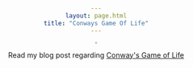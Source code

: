 ```yaml
---
layout: page.html
title: "Conways Game Of Life"
---
```

<style type="text/css">
	* {
		box-sizing:border;
	}
	body{
		text-align:center;
	}
	#gameBoard {
		margin: 0 auto;
		border:2px solid #ccc;
		line-height:10px;
		display:table;
	}

	.cell {
		width:10px;
		height:10px;
		display:inline-block;
		border:1px solid #ccc;
	}

	.row {
		display:block;
		margin:0;
	}
</style>
<script src="//ajax.googleapis.com/ajax/libs/jquery/1.11.1/jquery.min.js"></script>
<div id="gameBoard"></div>
<p>
	Read my blog post regarding <a href="/2014-07-14-conway-s-game-of-life/">Conway's Game of Life</a>
</p>

<script type="text/javascript">
(function(){
	var cells = [];
	var boardWidth = 20;
	var boardHeight = 20;
	var $board = $('#gameBoard');
	var intervalID;
	var gameOverBoard = [
		{x:2,y:4},
		{x:2,y:5},
		{x:2,y:6},
		{x:3,y:3},
		{x:4,y:3},
		{x:3,y:7},
		{x:4,y:7},
		{x:4,y:5},
		{x:5,y:5},
		{x:5,y:6},
		{x:7,y:4},
		{x:7,y:5},
		{x:7,y:6},
		{x:7,y:7},
		{x:8,y:3},
		{x:9,y:3},
		{x:8,y:5},
		{x:9,y:5},
		{x:10,y:4},
		{x:10,y:5},
		{x:10,y:6},
		{x:10,y:7},
		{x:12,y:4},
		{x:12,y:5},
		{x:12,y:6},
		{x:12,y:7},
		{x:13,y:3},
		{x:14,y:4},
		{x:15,y:3},
		{x:16,y:4},
		{x:16,y:5},
		{x:16,y:6},
		{x:16,y:7},
		{x:18,y:3},
		{x:18,y:4},
		{x:18,y:5},
		{x:18,y:6},
		{x:18,y:7},
		{x:19,y:3},
		{x:19,y:5},
		{x:19,y:7},
		{x:3,y:9},
		{x:4,y:9},
		{x:2,y:10},
		{x:2,y:11},
		{x:2,y:12},
		{x:3,y:13},
		{x:4,y:13},
		{x:5,y:10},
		{x:5,y:11},
		{x:5,y:12},
		{x:7,y:9},
		{x:7,y:10},
		{x:8,y:11},
		{x:8,y:12},
		{x:9,y:13},
		{x:10,y:12},
		{x:10,y:11},
		{x:11,y:10},
		{x:11,y:9},
		{x:13,y:9},
		{x:13,y:10},
		{x:13,y:11},
		{x:13,y:12},
		{x:13,y:13},
		{x:14,y:9},
		{x:14,y:11},
		{x:14,y:13},
		{x:16,y:9},
		{x:16,y:10},
		{x:16,y:11},
		{x:16,y:12},
		{x:16,y:13},
		{x:17,y:9},
		{x:17,y:11},
		{x:18,y:9},
		{x:18,y:11},
		{x:18,y:12},
		{x:19,y:10},
		{x:19,y:13}
	];

	function init(){
		var cell = $('<div/>').addClass('cell');
		var row = $('<div/>').addClass('row');
		var currentRow, i, j, newCell;

		$('#gameBoard').empty().on('click', function(){
			clearInterval(intervalID);
			init();
		});
		cells = [];

		for(i=0;i<boardHeight;i++){
			currentRow = row.clone();
			$board.append(currentRow);
			for(j=0;j<boardHeight;j++){
				currentRow.append(cell.clone());
			}
		}

		for(i=0;i<50;i++){
			newCell = {
				x: (Math.floor(Math.random() * (boardWidth - 1) + 1)),
				y: (Math.floor(Math.random() * (boardHeight - 1) + 1))
			};
			cells.push(newCell)
		}

		render();

		intervalID = setInterval(function(){
			tick();
		}, 1000);
	}

	function render(){
		$board.find('.cell').css('background','white');
		for(var i=0; i<cells.length;i++){
			$($($('.row').get(cells[i].y-1)).find('.cell').get(cells[i].x-1)).css('background', 'black');
		}
	}

	function tick(){
		var neighbourCount = 0;
		var nextIteration = [];
		var candidates = [];
		var neighbours, i, j,
			cellX, cellY,
			cellLength, neighbourLength, candidateLength;

		// All cells are dead, lets restart
		if(cells.length === 0){
			clearInterval(intervalID);
			//Game over, restart in 5sec
			cells = gameOverBoard;
			render();
			setTimeout(function(){
				init();
			}, 5000);
			return;
		}

		for(i=0, cellLength=cells.length; i<cellLength; i++){
			neighbourCount = countNeighbours(cells[i]);
			if(neighbourCount >= 2 && neighbourCount <= 3){
				nextIteration.push(cells[i]);
			}
			// For each cell that is alive, find its neighbours
			cellX = cells[i].x;
			cellY = cells[i].y;
			neighbours = [];
			neighbours.push({x:(cellX-1),y:(cellY-1)});
			neighbours.push({x:(cellX-1),y:cellY});
			neighbours.push({x:(cellX-1),y:(cellY+1)});
			neighbours.push({x:cellX,y:(cellY-1)});
			neighbours.push({x:cellX,y:(cellY+1)});
			neighbours.push({x:(cellX+1),y:(cellY-1)});
			neighbours.push({x:(cellX+1),y:cellY});
			neighbours.push({x:(cellX+1),y:(cellY+1)});
			for(j=0, neighbourLength=neighbours.length; j<neighbourLength; j++){
				// Keep the neighbour cells if they are dead
				// We don't want to keep multiple copies of the neighbour cell
				if(!isAlive(neighbours[j]) && candidates.filter(function(currentCell){
					return (currentCell.x === neighbours[j].x && currentCell.y == neighbours[j].y);
				}).length === 0) {
					candidates.push(neighbours[j]);
				}
			}
		}
		// Now we have a list of dead neighbours of at least 1 live neighbour (candidates)
		// Bring the cell to life if we find that each neighbour has 3 other live neighbouring cells
		for(i=0, candidateLength=candidates.length; i<candidateLength; i++){
			if(countNeighbours(candidates[i]) === 3){
				nextIteration.push(candidates[i]);
			}
		}
		cells = nextIteration;
		render();
	}

	function isAlive(cell){
		return (cells.filter(function(currentCell){
			return (currentCell.x === cell.x && currentCell.y === cell.y);
		}).length > 0);
	}

	function countNeighbours(cell){
		var x1 = cell.x-1,
			x2 = cell.x+1,
			y1 = cell.y-1,
			y2 = cell.y+1;

		var neighbours = cells.filter(function(possibleNeighbour){
			if(possibleNeighbour.x === cell.x && possibleNeighbour.y === cell.y){
				return false;
			}
			return (possibleNeighbour.x >= x1 && possibleNeighbour.x <= x2 && possibleNeighbour.y >= y1 && possibleNeighbour.y <= y2);
		});
		return neighbours.length;
	}

	init();
}());
</script>
